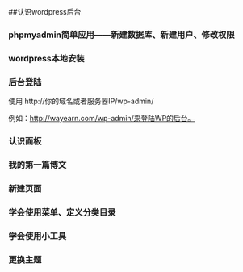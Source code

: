 ##认识wordpress后台


### phpmyadmin简单应用——新建数据库、新建用户、修改权限

### wordpress本地安装

### 后台登陆

使用 http://你的域名或者服务器IP/wp-admin/

例如：http://wayearn.com/wp-admin/来登陆WP的后台。

### 认识面板


### 我的第一篇博文


### 新建页面


### 学会使用菜单、定义分类目录


### 学会使用小工具


### 更换主题

